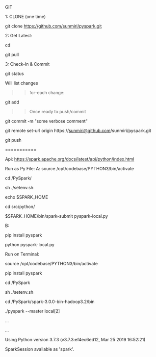 GIT

1: CLONE (one time)

git clone https://github.com/sunmiri/pyspark.git

2: Get Latest:

cd <your dir>

git pull

3: Check-In & Commit

git status

Will list changes

>>for-each change:

git add <file-with-patch>

>>Once ready to push/commit

git commit -m "some verbose comment"

git remote set-url origin https://sunmiri@github.com/sunmiri/pyspark.git

git push

===========


Api: https://spark.apache.org/docs/latest/api/python/index.html

Run as Py File:
A:
source /opt/codebase/PYTHON3/bin/activate

cd <your-path>/PySpark/

sh ./setenv.sh

echo $SPARK_HOME

cd src/python/

$SPARK_HOME/bin/spark-submit pyspark-local.py

B:

pip install pyspark

python pyspark-local.py

Run on Terminal:

source /opt/codebase/PYTHON3/bin/activate

pip install pyspark

cd <your-path>/PySpark

sh ./setenv.sh

cd <your-path>/PySpark/spark-3.0.0-bin-hadoop3.2/bin

./pyspark --master local[2]

...

...

Using Python version 3.7.3 (v3.7.3:ef4ec6ed12, Mar 25 2019 16:52:21)

SparkSession available as 'spark'.
